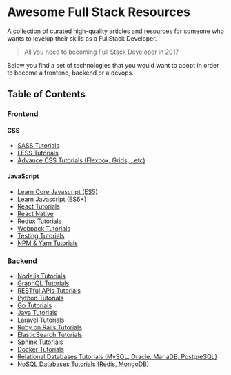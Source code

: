 # Awesome Full Stack Resources

A collection of curated high-quality articles and resources for someone who wants to levelup their skills as a FullStack Developer.

> All you need to becoming Full Stack Developer in 2017

Below you find a set of technologies that you would want to adopt in order to become a frontend, backend or a devops.

## Table of Contents

### Frontend

#### CSS

* [SASS Tutorials](./sass-tutorials.md)
* [LESS Tutorials](./less-tutorials.md)
* [Advance CSS Tutorials (Flexbox, Grids, ..etc)](./advance-css-tutorials.md)

#### JavaScript

* [Learn Core Javascript (ES5)](./core-javascript-es5.md)
* [Learn Javascript (ES6+)](./javascript-es6-features.md)
* [React Tutorials](./react-tutorials.md)
* [React Native](./react-native-tutorials.md)
* [Redux Tutorials](./redux-tutorials.md)
* [Webpack Tutorials](./webpack-tutorials.md)
* [Testing Tutorials](./testing-tutorials.md)
* [NPM & Yarn Tutorials](./npm-and-yarn-tutorials.md)

### Backend

* [Node.js Tutorials](./node-js-tutorials.md)
* [GraphQL Tutorials](./graphql-tutorials.md)
* [RESTful APIs Tutorials](./graphql-tutorials.md)
* [Python Tutorials](./python-tutorials.md)
* [Go Tutorials](./go-tutorials.md)
* [Java Tutorials](./java-tutorials.md)
* [Laravel Tutorials](./laravel-tutorials.md)
* [Ruby on Rails Tutorials](./ruby-on-rails-tutorials.md)
* [ElasticSearch Tutorials](./elastic-search-tutorials.md)
* [Sphinx Tutorials](./sphinx-tutorials.md)
* [Docker Tutorials](./docker-tutorials.md)
* [Relational Databases Tutorials (MySQL, Oracle, MariaDB, PostgreSQL)](./relational-databases-tutorials.md)
* [NoSQL Databases Tutorials (Redis, MongoDB)](./nosql-databases-tutorials.md)
